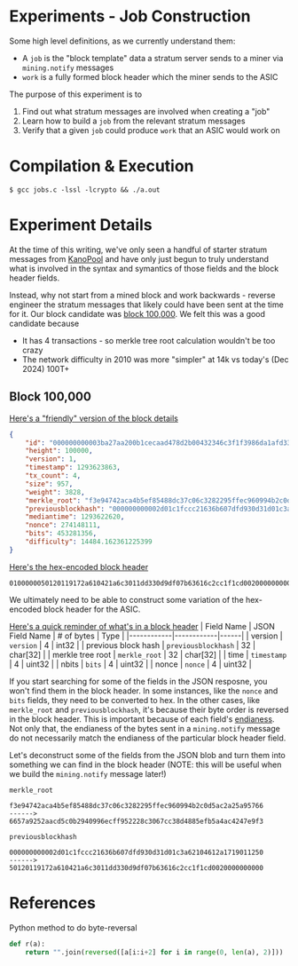 # Experiments - Job Construction

Some high level definitions, as we currently understand them:
* A `job` is the "block template" data a stratum server sends to a miner via `mining.notify` messages
* `work` is a fully formed block header which the miner sends to the ASIC

The purpose of this experiment is to
1. Find out what stratum messages are involved when creating a "job"
2. Learn how to build a `job` from the relevant stratum messages
3. Verify that a given `job` could produce `work` that an ASIC would work on

# Compilation & Execution

```
$ gcc jobs.c -lssl -lcrypto && ./a.out
```

# Experiment Details

At the time of this writing, we've only seen a handful of starter stratum messages from [KanoPool](https://kano.is) and have
only just begun to truly understand what is involved in the syntax and symantics of those fields and the block header fields.

Instead, why not start from a mined block and work backwards - reverse engineer the stratum messages that likely could have
been sent at the time for it. Our block candidate was [block 100,000](https://mempool.space/block/000000000003ba27aa200b1cecaad478d2b00432346c3f1f3986da1afd33e506). We felt this was a good candidate because
* It has 4 transactions - so merkle tree root calculation wouldn't be too crazy
* The network difficulty in 2010 was more "simpler" at 14k vs today's (Dec 2024) 100T+

## Block 100,000

[Here's a "friendly" version of the block details](https://mempool.space/api/block/000000000003ba27aa200b1cecaad478d2b00432346c3f1f3986da1afd33e506)

```json
{
    "id": "000000000003ba27aa200b1cecaad478d2b00432346c3f1f3986da1afd33e506",
    "height": 100000,
    "version": 1,
    "timestamp": 1293623863,
    "tx_count": 4,
    "size": 957,
    "weight": 3828,
    "merkle_root": "f3e94742aca4b5ef85488dc37c06c3282295ffec960994b2c0d5ac2a25a95766",
    "previousblockhash": "000000000002d01c1fccc21636b607dfd930d31d01c3a62104612a1719011250",
    "mediantime": 1293622620,
    "nonce": 274148111,
    "bits": 453281356,
    "difficulty": 14484.162361225399
}
```

[Here's the hex-encoded block header](https://mempool.space/api/block/000000000003ba27aa200b1cecaad478d2b00432346c3f1f3986da1afd33e506/header)
```
0100000050120119172a610421a6c3011dd330d9df07b63616c2cc1f1cd00200000000006657a9252aacd5c0b2940996ecff952228c3067cc38d4885efb5a4ac4247e9f337221b4d4c86041b0f2b5710
```

We ultimately need to be able to construct some variation of the hex-encoded block header for the ASIC.

[Here's a quick reminder of what's in a block header](https://developer.bitcoin.org/reference/block_chain.html#block-headers)
| Field Name | JSON Field Name | # of bytes | Type |
|------------|------------|------|
| version | `version` | 4 | int32 |
| previous block hash | `previousblockhash` | 32 | char[32] |
| merkle tree root | `merkle_root` | 32 | char[32] |
| time | `timestamp` | 4 | uint32 |
| nbits | `bits` | 4 | uint32 |
| nonce | `nonce` | 4 | uint32 |

If you start searching for some of the fields in the JSON resposne, you won't find them in the block header. In some instances, like the `nonce`
and `bits` fields, they need to be converted to hex. In the other cases, like `merkle_root` and `previousblockhash`, it's because their byte order is
reversed in the block header. This is important because of each field's [endianess](https://www.rapidtables.com/prog/endianess.html). Not only that,
the endianess of the bytes sent in a `mining.notify` message do not necessarily match the endianess of the particular block header field.

Let's deconstruct some of the fields from the JSON blob and turn them into something we can find in the block header (NOTE: this will be useful
when we build the `mining.notify` message later!)

`merkle_root`
```
f3e94742aca4b5ef85488dc37c06c3282295ffec960994b2c0d5ac2a25a95766
------>
6657a9252aacd5c0b2940996ecff952228c3067cc38d4885efb5a4ac4247e9f3
```

`previousblockhash`
```
000000000002d01c1fccc21636b607dfd930d31d01c3a62104612a1719011250
------>
50120119172a610421a6c3011dd330d9df07b63616c2cc1f1cd0020000000000
```

# References

Python method to do byte-reversal
```python
def r(a):
    return "".join(reversed([a[i:i+2] for i in range(0, len(a), 2)]))
```